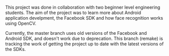 This project was done in collaboration with two beginner level engineering students. The aim of the project was to learn more about Android application develpment, the Facebook SDK and how face recognition works using OpenCV.

Currently, the master branch uses old versions of the Facebook and Android SDK, and doesn't work due to deprecation. This branch (remake) is tracking the work of getting the project up to date with the latest versions of the SDKs.